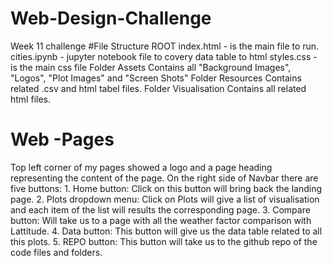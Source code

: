 # Web-Design-Challenge
Week 11 challenge
#File Structure
ROOT
    index.html - is the main file to run.
    cities.ipynb - jupyter notebook file to covery data table to html
    styles.css - is the main css file
Folder Assets
    Contains all "Background Images", "Logos", "Plot Images" and "Screen Shots"
Folder Resources
    Contains related .csv and html tabel files.
Folder Visualisation
    Contains all related html files.

# Web -Pages
Top left corner of my pages showed a logo and a page heading representing the content of the page. On the right side of Navbar there are five buttons:
    1.  Home button: Click on this button will bring back the landing page.
    2.  Plots dropdown menu: Click on Plots will give a list of visualisation and each     item of the list will results the corresponding page.
    3.  Compare button: Will take us to a page with all the weather factor comparison with Lattitude.
    4.  Data button: This button will give us the data table related to all this plots.
    5.  REPO button: This button will take us to the github repo of the code files and folders.